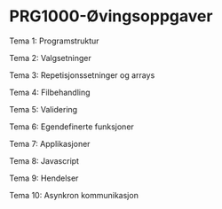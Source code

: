 # PRG1000-Øvingsoppgaver
Tema 1: Programstruktur

Tema 2: Valgsetninger

Tema 3: Repetisjonssetninger og arrays

Tema 4: Filbehandling

Tema 5: Validering

Tema 6: Egendefinerte funksjoner

Tema 7: Applikasjoner

Tema 8: Javascript

Tema 9: Hendelser

Tema 10: Asynkron kommunikasjon
